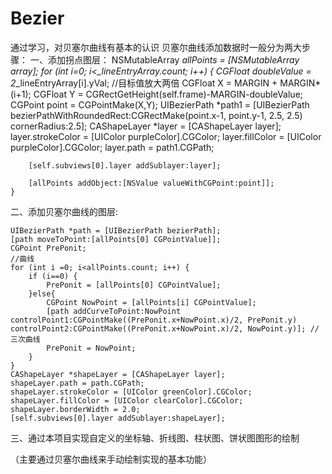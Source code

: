 # Bezier
通过学习，对贝塞尔曲线有基本的认识
贝塞尔曲线添加数据时一般分为两大步骤：
一、添加拐点图层：
 NSMutableArray *allPoints = [NSMutableArray array];
    for (int i=0; i<_lineEntryArray.count; i++) {
        CGFloat doubleValue = 2*_lineEntryArray[i].yVal; //目标值放大两倍
        CGFloat X = MARGIN + MARGIN*(i+1);
        CGFloat Y = CGRectGetHeight(self.frame)-MARGIN-doubleValue;
        CGPoint point = CGPointMake(X,Y);
        UIBezierPath *path1 = [UIBezierPath bezierPathWithRoundedRect:CGRectMake(point.x-1, point.y-1, 2.5, 2.5) cornerRadius:2.5];
        CAShapeLayer *layer = [CAShapeLayer layer];
        layer.strokeColor = [UIColor purpleColor].CGColor;
        layer.fillColor = [UIColor purpleColor].CGColor;
        layer.path = path1.CGPath;
        
        [self.subviews[0].layer addSublayer:layer];
        
        [allPoints addObject:[NSValue valueWithCGPoint:point]];
    }

二、添加贝塞尔曲线的图层:

    UIBezierPath *path = [UIBezierPath bezierPath];
    [path moveToPoint:[allPoints[0] CGPointValue]];
    CGPoint PrePonit;
    //曲线
    for (int i =0; i<allPoints.count; i++) {
        if (i==0) {
            PrePonit = [allPoints[0] CGPointValue];
        }else{
            CGPoint NowPoint = [allPoints[i] CGPointValue];
            [path addCurveToPoint:NowPoint controlPoint1:CGPointMake((PrePonit.x+NowPoint.x)/2, PrePonit.y) controlPoint2:CGPointMake((PrePonit.x+NowPoint.x)/2, NowPoint.y)]; //三次曲线
            PrePonit = NowPoint;
        }
    }
    CAShapeLayer *shapeLayer = [CAShapeLayer layer];
    shapeLayer.path = path.CGPath;
    shapeLayer.strokeColor = [UIColor greenColor].CGColor;
    shapeLayer.fillColor = [UIColor clearColor].CGColor;
    shapeLayer.borderWidth = 2.0;
    [self.subviews[0].layer addSublayer:shapeLayer];

三、通过本项目实现自定义的坐标轴、折线图、柱状图、饼状图图形的绘制

（主要通过贝塞尔曲线来手动绘制实现的基本功能）
